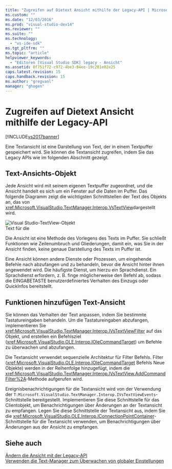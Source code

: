 ```yaml
---
title: "Zugreifen auf Dietext Ansicht mithilfe der Legacy-API | Microsoft Docs"
ms.custom: ""
ms.date: "12/03/2016"
ms.prod: "visual-studio-dev14"
ms.reviewer: ""
ms.suite: ""
ms.technology: 
  - "vs-ide-sdk"
ms.tgt_pltfrm: ""
ms.topic: "article"
helpviewer_keywords: 
  - "Editoren [Visual Studio SDK] legacy - Ansicht"
ms.assetid: 8f751f72-c972-4be3-84ee-19c281e02e25
caps.latest.revision: 15
caps.handback.revision: 15
ms.author: "gregvanl"
manager: "ghogen"
---
```

# Zugreifen auf Dietext Ansicht mithilfe der Legacy-API
[!INCLUDE[vs2017banner](../code-quality/includes/vs2017banner.md)]

Eine Textansicht ist eine Darstellung von Text, der in einem Textpuffer gespeichert wird.  Sie können die Textansicht zugreifen, indem Sie das Legacy APIs wie im folgenden Abschnitt gezeigt.  
  
## Text\-Ansichts\-Objekt  
 Jede Ansicht wird mit seinem eigenen Textpuffer zugeordnet, und die Ansicht handelt es sich um ein Fenster auf die Daten im Puffer.  Das folgende Diagramm zeigt die wichtigsten Schnittstellen der Text des Objekts an, das von <xref:Microsoft.VisualStudio.TextManager.Interop.VsTextView>dargestellt wird.  
  
 ![Visual Studio&#45;TextView&#45;Objekt](../extensibility/media/vstextview.png "vstextview")  
Text für die  
  
 Die Ansicht ist eine Methode des Vorlegens des Texts im Puffer.  Sie schließt Funktionen wie Zeilenumbruch und Gliederungen, damit ein, was Sie in der Ansicht finden, keine genaue Darstellung des Texts im Puffer ist.  
  
 Eine Ansicht können andere Dienste oder Prozessen, um eingehende Befehle nach abzufangen und zu behandeln, bevor die Ansicht hinter ihnen angewendet wird.  Die häufigste Dienst, um hierzu ein Sprachdienst.  Ein Sprachdienst erfordern, z. B. finge möglicherweise den Befehl ab, sodass die EINGABETASTE benutzerdefiniertes Verhalten des Einzugs oder QuickInfos bereitstellt.  
  
## Funktionen hinzufügen Text\-Ansicht  
 Sie können das Verhalten der Text anpassen, indem Sie bestimmte Tastatureingaben behandeln.  Um die Tastatureingaben abzufangen, implementieren Sie <xref:Microsoft.VisualStudio.TextManager.Interop.IVsTextViewFilter> auf das Objekt, und erstellen ein Befehlsziel \(<xref:Microsoft.VisualStudio.OLE.Interop.IOleCommandTarget>\) um Befehle zu überwachen und abzufangen.  
  
 Die Textansicht verwendet sequenzielle Architektur für Filter Befehls.  Filter \(<xref:Microsoft.VisualStudio.OLE.Interop.IOleCommandTarget> Befehls Neue Objekte\) werden in der Reihenfolge hinzugefügt, indem die <xref:Microsoft.VisualStudio.TextManager.Interop.IVsTextView.AddCommandFilter%2A>\-Methode aufgerufen wird.  
  
 Ereignisbenachrichtigungen für die Textansicht wird von der Verwendung der `T:Microsoft.VisualStudio.TextManager.Interop.IVsTextViewEvents`\-Schnittstelle bereitgestellt.  Implementieren Sie diese Schnittstelle für das Clientobjekt, um Benachrichtigungen über Änderungen an der Textansicht zu empfangen.  Legen Sie diese Schnittstelle der Textansicht aus, indem Sie die <xref:Microsoft.VisualStudio.OLE.Interop.IConnectionPointContainer>\-Schnittstelle für die Textansicht verwenden, um Benachrichtigungen über Änderungen aus der Ansicht zu empfangen.  
  
## Siehe auch  
 [Ändern die Ansicht mit der Legacy\-API](../extensibility/changing-view-settings-by-using-the-legacy-api.md)   
 [Verwenden die Text\-Manager zum Überwachen von globaler Einstellungen](../extensibility/using-the-text-manager-to-monitor-global-settings.md)